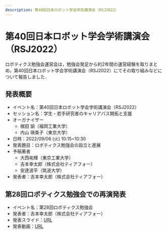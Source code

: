 ```yaml
---
description: 第40回日本ロボット学会学術講演会（RSJ2022）
---
```


# 第40回日本ロボット学会学術講演会（RSJ2022）

ロボティクス勉強会運営会は，勉強会発足から約2年間の運営経験を取りまとめ，第40回日本ロボット学会学術講演会（RSJ2022）にてその取り組みなどについて報告しました．

## 発表概要

- イベント名：第40回日本ロボット学会学術講演会（RSJ2022）
- セッション名：学生・若手研究者のキャリアパス開拓と支援
- オーガナイザー
  - 槇田 諭（福岡工業大学）
  - 内山 瑛美子（東京大学）
- 日時：2022/09/06 (火) 10:15~10:30
- 発表題目：ロボティクス勉強会の設立と進展
- 予稿著者
  - 大西祐輝（東京工業大学）
  - 吉本幸太郎（株式会社ティアフォー）
  - 安達波平（筑波大学）
- 発表者：吉本幸太郎（株式会社ティアフォー）

## 第28回ロボティクス勉強会での再演発表

- イベント名：第28回ロボティクス勉強会
- 発表者：吉本幸太郎（株式会社ティアフォー）
- 発表スライド：[URL]()
- 発表動画：[URL]()
